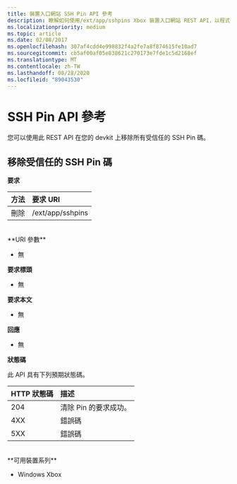 ```yaml
---
title: 裝置入口網站 SSH Pin API 參考
description: 瞭解如何使用/ext/app/sshpins Xbox 裝置入口網站 REST API，以程式設計方式移除所有信任的安全殼層 (SSH) pin。
ms.localizationpriority: medium
ms.topic: article
ms.date: 02/08/2017
ms.openlocfilehash: 307af4cdd4e998832f4a2fe7a8f874615fe10ad7
ms.sourcegitcommit: cb5af00af05e838621c270173e7fde1c5d2168ef
ms.translationtype: MT
ms.contentlocale: zh-TW
ms.lasthandoff: 08/28/2020
ms.locfileid: "89043530"
---
```

# <a name="ssh-pins-api-reference"></a>SSH Pin API 參考
您可以使用此 REST API 在您的 devkit 上移除所有受信任的 SSH Pin 碼。

## <a name="remove-trusted-ssh-pins"></a>移除受信任的 SSH Pin 碼

**要求**

方法      | 要求 URI
:------     | :-----
刪除 | /ext/app/sshpins
<br />
**URI 參數**

- 無

**要求標頭**

- 無

**要求本文**   

- 無

**回應**   

- 無 

**狀態碼**

此 API 具有下列預期狀態碼。

HTTP 狀態碼      | 描述
:------     | :-----
204 | 清除 Pin 的要求成功。
4XX | 錯誤碼
5XX | 錯誤碼

<br />
**可用裝置系列**

* Windows Xbox

